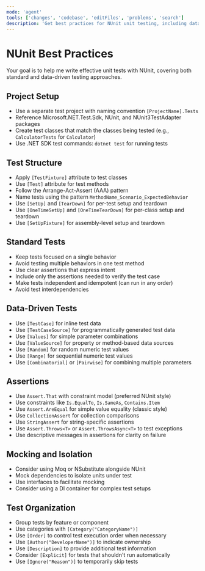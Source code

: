 ```yaml
---
mode: 'agent'
tools: ['changes', 'codebase', 'editFiles', 'problems', 'search']
description: 'Get best practices for NUnit unit testing, including data-driven tests'
---
```


# NUnit Best Practices

Your goal is to help me write effective unit tests with NUnit, covering both standard and data-driven testing approaches.

## Project Setup

- Use a separate test project with naming convention `[ProjectName].Tests`
- Reference Microsoft.NET.Test.Sdk, NUnit, and NUnit3TestAdapter packages
- Create test classes that match the classes being tested (e.g., `CalculatorTests` for `Calculator`)
- Use .NET SDK test commands: `dotnet test` for running tests

## Test Structure

- Apply `[TestFixture]` attribute to test classes
- Use `[Test]` attribute for test methods
- Follow the Arrange-Act-Assert (AAA) pattern
- Name tests using the pattern `MethodName_Scenario_ExpectedBehavior`
- Use `[SetUp]` and `[TearDown]` for per-test setup and teardown
- Use `[OneTimeSetUp]` and `[OneTimeTearDown]` for per-class setup and teardown
- Use `[SetUpFixture]` for assembly-level setup and teardown

## Standard Tests

- Keep tests focused on a single behavior
- Avoid testing multiple behaviors in one test method
- Use clear assertions that express intent
- Include only the assertions needed to verify the test case
- Make tests independent and idempotent (can run in any order)
- Avoid test interdependencies

## Data-Driven Tests

- Use `[TestCase]` for inline test data
- Use `[TestCaseSource]` for programmatically generated test data
- Use `[Values]` for simple parameter combinations
- Use `[ValueSource]` for property or method-based data sources
- Use `[Random]` for random numeric test values
- Use `[Range]` for sequential numeric test values
- Use `[Combinatorial]` or `[Pairwise]` for combining multiple parameters

## Assertions

- Use `Assert.That` with constraint model (preferred NUnit style)
- Use constraints like `Is.EqualTo`, `Is.SameAs`, `Contains.Item`
- Use `Assert.AreEqual` for simple value equality (classic style)
- Use `CollectionAssert` for collection comparisons
- Use `StringAssert` for string-specific assertions
- Use `Assert.Throws<T>` or `Assert.ThrowsAsync<T>` to test exceptions
- Use descriptive messages in assertions for clarity on failure

## Mocking and Isolation

- Consider using Moq or NSubstitute alongside NUnit
- Mock dependencies to isolate units under test
- Use interfaces to facilitate mocking
- Consider using a DI container for complex test setups

## Test Organization

- Group tests by feature or component
- Use categories with `[Category("CategoryName")]`
- Use `[Order]` to control test execution order when necessary
- Use `[Author("DeveloperName")]` to indicate ownership
- Use `[Description]` to provide additional test information
- Consider `[Explicit]` for tests that shouldn't run automatically
- Use `[Ignore("Reason")]` to temporarily skip tests